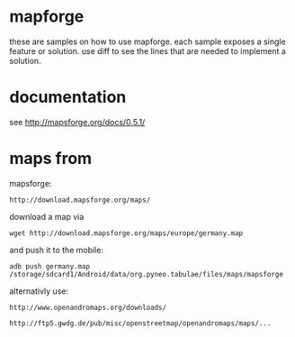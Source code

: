 mapforge
========

these are samples on how to use mapforge. each sample exposes a single feature
or solution. use diff to see the lines that are needed to implement a solution.

documentation
=============

see http://mapsforge.org/docs/0.5.1/

maps from
=========

mapsforge:

	http://download.mapsforge.org/maps/

download a map via

	wget http://download.mapsforge.org/maps/europe/germany.map

and push it to the mobile:

	adb push germany.map /storage/sdcard1/Android/data/org.pyneo.tabulae/files/maps/mapsforge

alternativly use:

	http://www.openandromaps.org/downloads/

	http://ftp5.gwdg.de/pub/misc/openstreetmap/openandromaps/maps/...

